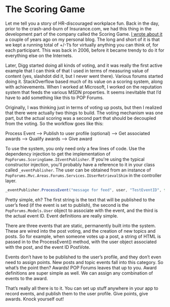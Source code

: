 # The Scoring Game

Let me tell you a story of HR-discouraged workplace fun. Back in the day, prior to the crash-and-burn of Insurance.com, we had this thing in the development part of the company called the Scoring Game. [I wrote about it](https://jeffputz.com/blog/the-scoring-game) a couple of years ago on my personal blog. The long and short of it is that we kept a running total of +/-1’s for virtually anything you can think of, for each participant. This was back in 2006, before it became trendy to do it for everything else on the Internets.

Later, Digg started doing all kinds of voting, and it was really the first active example that I can think of that I used in terms of measuring value of content (yes, slashdot did it, but I never went there). Various forums started doing it. StackOverflow based much of its value on a scoring system, along with achievements. When I worked at Microsoft, I worked on the reputation system that feeds the various MSDN properties. It seems inevitable that I’d have to add something like this to POP Forums.

Originally, I was thinking just in terms of voting up posts, but then I realized that there were actually two things to build. The voting mechanism was one part, but the actual scoring was a second part that should be decoupled from the voting. So the workflow goes like this:

Process Event –> Publish to user profile (optional) –> Get associated awards –> Qualify awards –> Give award

To use the system, you only need only a few lines of code. Use the dependency injection to get the implementation of `PopForums.ScoringGame.IEventPublisher`. If you're using the typical constructor injection, you'll probably have a reference to it in your class called `_eventPublisher`. The user can be obtained from an instance of `PopForums.Mvc.Areas.Forums.Services.IUserRetrievalShim` in the controller layer.

```c#
_eventPublisher.ProcessEvent("message for feed", user, "TestEventID", false);
```

Pretty simple, eh? The first string is the text that will be published to the user’s feed (if the event is set to publish), the second is the `PopForums.Models.User` object to associate with the event, and the third is the actual event ID. Event definitions are really simple.

There are three events that are static, permanently built into the system. These are wired into the post voting, and the creation of new topics and posts. So for example, when someone votes up a post, a string of HTML is passed in to the ProcessEvent() method, with the user object associated with the post, and the event ID PostVote.

Events don’t have to be published to the user’s profile, and they don’t even need to assign points. New posts and topic events fall into this category. So what’s the point then? Awards! POP Forums leaves that up to you. Award definitions are super simple as well. We can assign any combination of events to the award.

That’s really all there is to it. You can set up stuff anywhere in your app to record events, and publish them to the user profile. Give points, give awards. Knock yourself out!